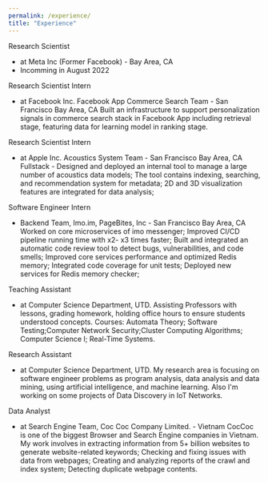 ```yaml
---
permalink: /experience/
title: "Experience"
---
```

Research Scientist 
- at Meta Inc (Former Facebook) - Bay Area, CA
- Incomming in August 2022


Research Scientist Intern
- at Facebook Inc. 
Facebook App Commerce Search Team - San Francisco Bay Area, CA
Built an infrastructure to support personalization signals in commerce search stack in Facebook App
including retrieval stage, featuring data for learning model in ranking stage.

Research Scientist Intern
- at Apple Inc. 
Acoustics System Team - San Francisco Bay Area, CA
Fullstack - Designed and deployed an internal tool to manage a large number of acoustics data models; The tool contains indexing, searching, and recommendation system for metadata; 2D and 3D visualization features are integrated for data analysis;

Software Engineer Intern
- Backend Team, Imo.im, PageBites, Inc - San Francisco Bay Area, CA
Worked on core microservices of imo messenger; Improved CI/CD pipeline running time with x2- x3 times faster; Built and integrated an automatic code review tool to detect bugs, vulnerabilities, and code smells; Improved core services performance and optimized Redis memory; Integrated code coverage for unit tests; Deployed new services for Redis memory checker;

Teaching Assistant
- at Computer Science Department, UTD.
Assisting Professors with lessons, grading homework, holding office hours to ensure students understood concepts.
Courses: Automata Theory; Software Testing;Computer Network Security;Cluster Computing Algorithms; Computer Science I; Real-Time Systems.

Research Assistant
- at Computer Science Department, UTD.
My research area is focusing on software engineer problems as program analysis, data analysis and data mining, using artificial intelligence, and machine learning. Also I'm working on some projects of Data Discovery in IoT Networks.

Data Analyst
- at Search Engine Team, Coc Coc Company Limited. - Vietnam
CocCoc is one of the biggest Browser and Search Engine companies in Vietnam. My work involves in extracting information from 5+ billion websites to generate website-related keywords; Checking and fixing issues with data from webpages; Creating and analyzing reports of the crawl and index system; Detecting duplicate webpage contents.
